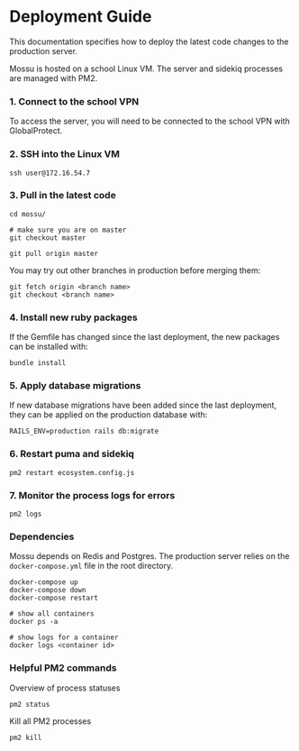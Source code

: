 # Deployment Guide

This documentation specifies how to deploy the latest code changes to the production server.

Mossu is hosted on a school Linux VM. The server and sidekiq processes are managed with PM2.

### 1. Connect to the school VPN

To access the server, you will need to be connected to the school VPN with GlobalProtect.

### 2. SSH into the Linux VM

```
ssh user@172.16.54.7
```

### 3. Pull in the latest code

```
cd mossu/

# make sure you are on master
git checkout master

git pull origin master
```

You may try out other branches in production before merging them:

```
git fetch origin <branch name>
git checkout <branch name>
```

### 4. Install new ruby packages

If the Gemfile has changed since the last deployment, the new packages can be installed with:

```
bundle install
```

### 5. Apply database migrations

If new database migrations have been added since the last deployment, they can be applied on the production database with:

```
RAILS_ENV=production rails db:migrate
```

### 6. Restart puma and sidekiq

```
pm2 restart ecosystem.config.js
```

### 7. Monitor the process logs for errors

```
pm2 logs
```

### Dependencies

Mossu depends on Redis and Postgres. The production server relies on the `docker-compose.yml` file in the root directory.

```
docker-compose up
docker-compose down
docker-compose restart

# show all containers
docker ps -a

# show logs for a container
docker logs <container id>
```

### Helpful PM2 commands

Overview of process statuses

```
pm2 status
```

Kill all PM2 processes

```
pm2 kill
```
